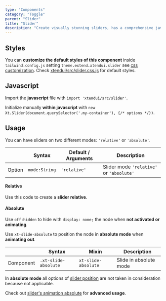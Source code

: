 ```yaml
---
type: "Components"
category: "Toggle"
parent: "Slider"
title: "Slider"
description: "Create visually stunning sliders, has a comprehensive javascript api."
---
```


## Styles

You can **customize the default styles of this component** inside `tailwind.config.js` setting `theme.extend.xtendui.slider` see [css customization](/components/css#customization). Check [xtendui/src/slider.css.js](https://github.com/xtendui/xtendui/blob/beta/src/slider.css.js) for default styles.

## Javascript

Import the **javascript** file with `import 'xtendui/src/slider'`.

Initialize manually **within javascript** with `new Xt.Slider(document.querySelector('.my-container'), {/* options */})`.

## Usage

You can have sliders on two different modes: `'relative'` or `'absolute'`.

<div class="xt-overflow-sub overflow-y-hidden overflow-x-scroll my-5 xt-my-auto w-full">

|                         | Syntax                                    | Default / Arguments                       | Description                   |
| ----------------------- | ----------------------------------------- | ----------------------------- | ----------------------------- |
| Option                    | `mode:String`                          | `'relative'`        | Slider mode `'relative'` or `'absolute'`           |

</div>

#### Relative

Use this code to create a **slider relative**.

<demo>
  <demoinline src="demos/components/slider/usage-relative">
  </demoinline>
</demo>

#### Absolute

Use `off:hidden` to hide with `display: none;` the node when **not activated or animating**.

Use `xt-slide-absolute` to position the node in **absolute mode** when **animating out**.

<div class="xt-overflow-sub overflow-y-hidden overflow-x-scroll my-5 xt-my-auto w-full">

|                      | Syntax                          | Mixin            | Description                   |
| ----------------------- | ----------------------------------------- | -----------------------------| ----------------------------- |
| Component                  | `.xt-slide-absolute`                     | `xt-slide-absolute`                | Slide in absolute mode            |

</div>

In **absolute mode** all options of [slider position](/components/slider/position) are not taken in consideration because not applicable.

Check out [slider's animation absolute](/components/slider/animation#absolute) for **advanced usage**.

<demo>
  <demoinline src="demos/components/slider/usage-absolute">
  </demoinline>
</demo>

